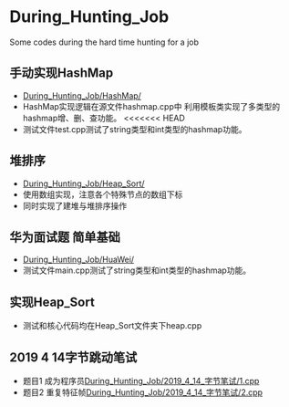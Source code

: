 # During_Hunting_Job
Some codes during the hard time hunting for a job
## 手动实现HashMap
- [During_Hunting_Job/HashMap/](https://github.com/yeyuezhishui/During_Hunting_Job/tree/master/HashMap)
- HashMap实现逻辑在源文件hashmap.cpp中
利用模板类实现了多类型的hashmap增、删、查功能。
<<<<<<< HEAD
- 测试文件test.cpp测试了string类型和int类型的hashmap功能。
## 堆排序
- [During_Hunting_Job/Heap_Sort/](https://github.com/yeyuezhishui/During_Hunting_Job/tree/master/Heap_Sort)
- 使用数组实现，注意各个特殊节点的数组下标
- 同时实现了建堆与堆排序操作
## 华为面试题 简单基础
- [During_Hunting_Job/HuaWei/](https://github.com/yeyuezhishui/During_Hunting_Job/tree/master/HuaWei)
- 测试文件main.cpp测试了string类型和int类型的hashmap功能。
## 实现Heap_Sort
- 测试和核心代码均在Heap_Sort文件夹下heap.cpp
## 2019 4 14字节跳动笔试
- 题目1 成为程序员[During_Hunting_Job/2019_4_14_字节笔试/1.cpp](https://github.com/yeyuezhishui/During_Hunting_Job/tree/master/2019_4_14_字节笔试/1.cpp)
- 题目2 重复特征帧[During_Hunting_Job/2019_4_14_字节笔试/2.cpp](https://github.com/yeyuezhishui/During_Hunting_Job/tree/master/2019_4_14_字节笔试/2.cpp)
